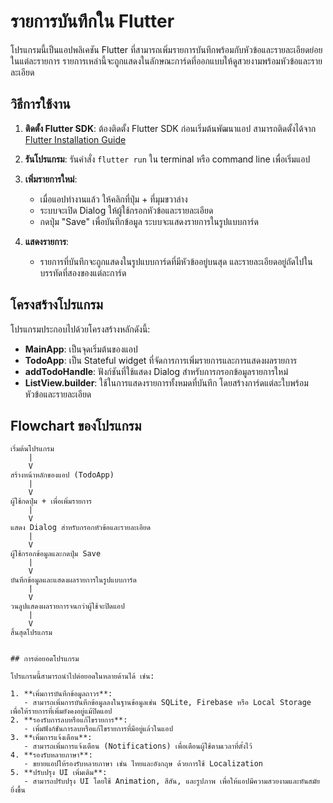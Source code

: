 
# รายการบันทึกใน Flutter

โปรแกรมนี้เป็นแอปพลิเคชัน Flutter ที่สามารถเพิ่มรายการบันทึกพร้อมกับหัวข้อและรายละเอียดย่อยในแต่ละรายการ รายการเหล่านี้จะถูกแสดงในลักษณะการ์ดที่ออกแบบให้ดูสวยงามพร้อมหัวข้อและรายละเอียด

## วิธีการใช้งาน

1. **ติดตั้ง Flutter SDK**: ต้องติดตั้ง Flutter SDK ก่อนเริ่มต้นพัฒนาแอป สามารถติดตั้งได้จาก [Flutter Installation Guide](https://flutter.dev/docs/get-started/install)
2. **รันโปรแกรม**: รันคำสั่ง `flutter run` ใน terminal หรือ command line เพื่อเริ่มแอป
3. **เพิ่มรายการใหม่**: 
   - เมื่อแอปทำงานแล้ว ให้คลิกที่ปุ่ม + ที่มุมขวาล่าง
   - ระบบจะเปิด Dialog ให้ผู้ใช้กรอกหัวข้อและรายละเอียด
   - กดปุ่ม "Save" เพื่อบันทึกข้อมูล ระบบจะแสดงรายการในรูปแบบการ์ด

4. **แสดงรายการ**:
   - รายการที่บันทึกจะถูกแสดงในรูปแบบการ์ดที่มีหัวข้ออยู่บนสุด และรายละเอียดอยู่ถัดไปในบรรทัดที่สองของแต่ละการ์ด

## โครงสร้างโปรแกรม

โปรแกรมประกอบไปด้วยโครงสร้างหลักดังนี้:

- **MainApp**: เป็นจุดเริ่มต้นของแอป
- **TodoApp**: เป็น Stateful widget ที่จัดการการเพิ่มรายการและการแสดงผลรายการ
- **addTodoHandle**: ฟังก์ชันที่ใช้แสดง Dialog สำหรับการกรอกข้อมูลรายการใหม่
- **ListView.builder**: ใช้ในการแสดงรายการทั้งหมดที่บันทึก โดยสร้างการ์ดแต่ละใบพร้อมหัวข้อและรายละเอียด

## Flowchart ของโปรแกรม

```plaintext
เริ่มต้นโปรแกรม
    |
    V
สร้างหน้าหลักของแอป (TodoApp)
    |
    V
ผู้ใช้กดปุ่ม + เพื่อเพิ่มรายการ
    |
    V
แสดง Dialog สำหรับกรอกหัวข้อและรายละเอียด
    |
    V
ผู้ใช้กรอกข้อมูลและกดปุ่ม Save
    |
    V
บันทึกข้อมูลและแสดงผลรายการในรูปแบบการ์ด
    |
    V
วนลูปแสดงผลรายการจนกว่าผู้ใช้จะปิดแอป
    |
    V
สิ้นสุดโปรแกรม


## การต่อยอดโปรแกรม

โปรแกรมนี้สามารถนำไปต่อยอดในหลายด้านได้ เช่น:

1. **เพิ่มการบันทึกข้อมูลถาวร**: 
   - สามารถเพิ่มการบันทึกข้อมูลลงในฐานข้อมูลเช่น SQLite, Firebase หรือ Local Storage เพื่อให้รายการที่เพิ่มยังคงอยู่แม้ปิดแอป
2. **รองรับการลบหรือแก้ไขรายการ**: 
   - เพิ่มฟังก์ชันการลบหรือแก้ไขรายการที่มีอยู่แล้วในแอป
3. **เพิ่มการแจ้งเตือน**: 
   - สามารถเพิ่มการแจ้งเตือน (Notifications) เพื่อเตือนผู้ใช้ตามเวลาที่ตั้งไว้
4. **รองรับหลายภาษา**: 
   - ขยายแอปให้รองรับหลายภาษา เช่น ไทยและอังกฤษ ด้วยการใช้ Localization
5. **ปรับปรุง UI เพิ่มเติม**: 
   - สามารถปรับปรุง UI โดยใช้ Animation, สีสัน, และรูปภาพ เพื่อให้แอปมีความสวยงามและทันสมัยยิ่งขึ้น

